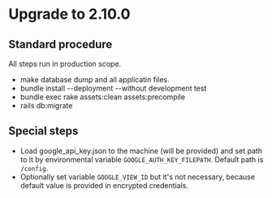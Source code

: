# Upgrade to 2.10.0

## Standard procedure

All steps run in production scope.

- make database dump and all applicatin files.
- bundle install --deployment --without development test
- bundle exec rake assets:clean assets:precompile
- rails db:migrate

## Special steps

- Load google_api_key.json to the machine (will be provided) and set path to it by
  environmental variable `GOOGLE_AUTH_KEY_FILEPATH`. Default path is `/config`.
- Optionally set variable `GOOGLE_VIEW_ID` but it's not necessary,
  because default value is provided in encrypted credentials.

